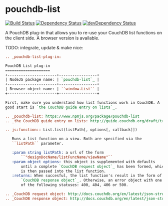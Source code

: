pouchdb-list
============

[![Build Status](https://travis-ci.org/pouchdb/pouchdb-list.svg?branch=master)](https://travis-ci.org/pouchdb/pouchdb-list)
[![Dependency Status](https://david-dm.org/pouchdb/pouchdb-list.svg)](https://david-dm.org/pouchdb/pouchdb-list)
[![devDependency Status](https://david-dm.org/pouchdb/pouchdb-list/dev-status.svg)](https://david-dm.org/pouchdb/pouchdb-list#info=devDependencies)

A PouchDB plug-in that allows you to re-use your CouchDB list functions
on the client side. A browser version is available.

TODO: integrate, update & make nice:
```rst
.. _pouchdb-list-plug-in:

PouchDB List plug-in
====================
+----------------------+-----------------+
| NodeJS package name: | `pouchdb-list`_ |
+----------------------+-----------------+
| Browser object name: | ``window.List`` |
+----------------------+-----------------+

First, make sure you understand how list functions work in CouchDB. A
good start is `the CouchDB guide entry on lists`_.

.. _pouchdb-list: https://www.npmjs.org/package/pouchdb-list
.. _the CouchDB guide entry on lists: http://guide.couchdb.org/draft/transforming.html

.. js:function:: List.list(listPath[, options[, callback]])

   Runs a list function on a view. Both are specified via the
   ``listPath`` parameter.

   :param string listPath: a url of the form
       ``"designDocName/listFuncName/viewName"``
   :param object options: this object is supplemented with defaults
       until a complete `CouchDB request object`_ has been formed, which
       is then passed into the list function.
   :returns: When succesful, the list function's result in the form of a
       `CouchDB response object`_. Otherwise, an error object with one
       of the following statuses: 400, 404, 406 or 500.

.. _CouchDB request object: http://docs.couchdb.org/en/latest/json-structure.html#request-object
.. _CouchDB response object: http://docs.couchdb.org/en/latest/json-structure.html#response-object
```
